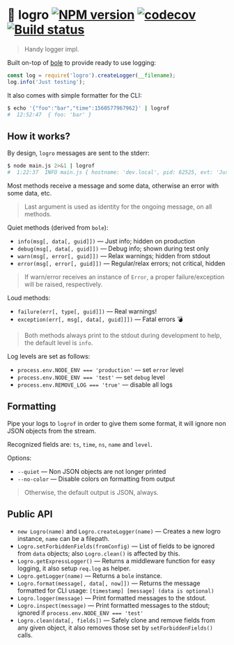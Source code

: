 # :tada: logro [![NPM version](https://badge.fury.io/js/logro.png)](http://badge.fury.io/js/logro) [![codecov](https://codecov.io/gh/tacoss/logro/branch/master/graph/badge.svg)](https://codecov.io/gh/tacoss/logro) [![Build status](https://github.com/tacoss/logro/workflows/build/badge.svg)](https://github.com/tacoss/logro/actions)

> Handy logger impl.

Built on-top of [bole](https://www.npmjs.com/package/bole) to provide ready to use logging:

```js
const log = require('logro').createLogger(__filename);
log.info('Just testing');
```

It also comes with simple formatter for the CLI:

```bash
$ echo '{"foo":"bar","time":1560577967962}' | logrof
#  12:52:47  { foo: 'bar' }
```

## How it works?

By design, `logro` messages are sent to the stderr:

```bash
$ node main.js 2>&1 | logrof
#  1:22:37  INFO main.js { hostname: 'dev.local', pid: 62525, evt: 'Just testing' }
```

Most methods receive a message and some data, otherwise an error with some data, etc.

> Last argument is used as identity for the ongoing message, on all methods.

Quiet methods (derived from `bole`):

- `info(msg[, data[, guid]])` &mdash; Just info; hidden on production
- `debug(msg[, data[, guid]])` &mdash; Debug info; shown during test only
- `warn(msg[, error[, guid]])` &mdash; Relax warnings; hidden from stdout
- `error(msg[, error[, guid]])` &mdash; Regular/relax errors; not critical, hidden

> If warn/error receives an instance of `Error`, a proper failure/exception will be raised, respectively.

Loud methods:

- `failure(err[, type[, guid]])` &mdash; Real warnings!
- `exception(err[, msg[, data[, guid]]])` &mdash; Fatal errors :bomb:

> Both methods always print to the stdout during development to help, the default level is `info`.

Log levels are set as follows:

- `process.env.NODE_ENV === 'production'` &mdash; set `error` level
- `process.env.NODE_ENV === 'test'` &mdash; set `debug` level
- `process.env.REMOVE_LOG === 'true'` &mdash; disable all logs

## Formatting

Pipe your logs to `logrof` in order to give them some format, it will ignore non JSON objects from the stream.

Recognized fields are: `ts`, `time`, `ns`, `name` and `level`.

Options:

- `--quiet` &mdash; Non JSON objects are not longer printed
- `--no-color` &mdash; Disable colors on formatting from output

> Otherwise, the default output is JSON, always.

## Public API

- `new Logro(name)` and `Logro.createLogger(name)` &mdash; Creates a new logro instance, `name` can be a filepath.
- `Logro.setForbiddenFields(fromConfig)` &mdash; List of fields to be ignored from `data` objects; also `Logro.clean()` is affected by this.
- `Logro.getExpressLogger()` &mdash; Returns a middleware function for easy logging, it also setup `req.log` as helper.
- `Logro.getLogger(name)` &mdash; Returns a `bole` instance.
- `Logro.format(message[, data[, now]])` &mdash; Returns the message formatted for CLI usage: `[timestamp] [message] (data is optional)`
- `Logro.logger(message)` &mdash; Print formatted messages to the stdout.
- `Logro.inspect(message)` &mdash; Print formatted messages to the stdout; ignored if `process.env.NODE_ENV === 'test'`
- `Logro.clean(data[, fields])` &mdash; Safely clone and remove fields from any given object, it also removes those set by `setForbiddenFields()` calls.
